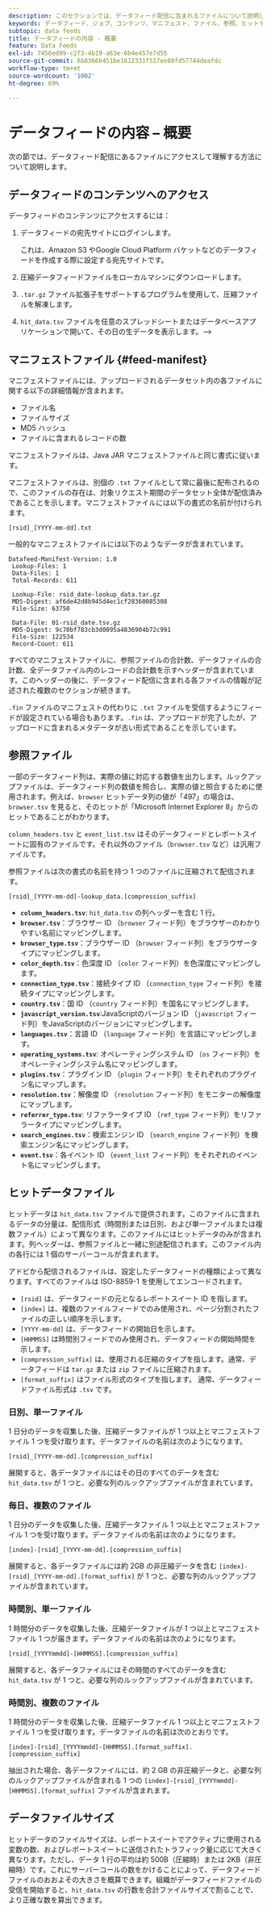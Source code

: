```yaml
---
description: このセクションでは、データフィード配信に含まれるファイルについて説明します。
keywords: データフィード、ジョブ、コンテンツ、マニフェスト、ファイル、参照、ヒットデータ、配信コンテンツ
subtopic: data feeds
title: データフィードの内容 - 概要
feature: Data Feeds
exl-id: 7456ed99-c2f3-4b19-a63e-6b4e457e7d55
source-git-commit: 6b8366b451be1612331f517ee80fd57744deafdc
workflow-type: tm+mt
source-wordcount: '1002'
ht-degree: 69%

---
```


# データフィードの内容 – 概要

次の節では、データフィード配信にあるファイルにアクセスして理解する方法について説明します。

## データフィードのコンテンツへのアクセス

データフィードのコンテンツにアクセスするには：

1. データフィードの宛先サイトにログインします。

   これは、Amazon S3 やGoogle Cloud Platform バケットなどのデータフィードを作成する際に設定する宛先サイトです。

1. 圧縮データフィードファイルをローカルマシンにダウンロードします。

1. `.tar.gz` ファイル拡張子をサポートするプログラムを使用して、圧縮ファイルを解凍します。

1. `hit_data.tsv` ファイルを任意のスプレッドシートまたはデータベースアプリケーションで開いて、その日の生データを表示します。—>

## マニフェストファイル {#feed-manifest}

マニフェストファイルには、アップロードされるデータセット内の各ファイルに関する以下の詳細情報が含まれます。

* ファイル名
* ファイルサイズ
* MD5 ハッシュ
* ファイルに含まれるレコードの数

マニフェストファイルは、Java JAR マニフェストファイルと同じ書式に従います。

マニフェストファイルは、別個の `.txt` ファイルとして常に最後に配布されるので、このファイルの存在は、対象リクエスト期間のデータセット全体が配信済みであることを示します。マニフェストファイルには以下の書式の名前が付けられます。

```text
[rsid]_[YYYY-mm-dd].txt
```

一般的なマニフェストファイルには以下のようなデータが含まれています。

```text
Datafeed-Manifest-Version: 1.0
 Lookup-Files: 1
 Data-Files: 1
 Total-Records: 611

 Lookup-File: rsid_date-lookup_data.tar.gz
 MD5-Digest: af6de42d8b945d4ec1cf28360085308
 File-Size: 63750

 Data-File: 01-rsid_date.tsv.gz
 MD5-Digest: 9c70bf783cb3d0095a4836904b72c991
 File-Size: 122534
 Record-Count: 611
```

すべてのマニフェストファイルに、参照ファイルの合計数、データファイルの合計数、全データファイル内のレコードの合計数を示すヘッダーが含まれています。このヘッダーの後に、データフィード配信に含まれる各ファイルの情報が記述された複数のセクションが続きます。

`.fin` ファイルのマニフェストの代わりに `.txt` ファイルを受信するようにフィードが設定されている場合もあります。`.fin` は、アップロードが完了したが、アップロードに含まれるメタデータが古い形式であることを示しています。

## 参照ファイル

一部のデータフィード列は、実際の値に対応する数値を出力します。ルックアップファイルは、データフィード列の数値を照合し、実際の値と照合するために使用されます。例えば、`browser` ヒットデータ列の値が「497」の場合は、`browser.tsv` を見ると、そのヒットが「Microsoft Internet Explorer 8」からのヒットであることがわかります。

`column_headers.tsv` と `event_list.tsv` はそのデータフィードとレポートスイートに固有のファイルです。それ以外のファイル（`browser.tsv` など）は汎用ファイルです。

参照ファイルは次の書式の名前を持つ 1 つのファイルに圧縮されて配信されます。

```text
[rsid]_[YYYY-mm-dd]-lookup_data.[compression_suffix]
```

* **`column_headers.tsv`**: `hit_data.tsv` の列ヘッダーを含む 1 行。
* **`browser.tsv`**：ブラウザー ID （`browser` フィード列）をブラウザーのわかりやすい名前にマッピングします。
* **`browser_type.tsv`**：ブラウザー ID （`browser` フィード列）をブラウザータイプにマッピングします。
* **`color_depth.tsv`**：色深度 ID （`color` フィード列）を色深度にマッピングします。
* **`connection_type.tsv`**：接続タイプ ID （`connection_type` フィード列）を接続タイプにマッピングします。
* **`country.tsv`**：国 ID （`country` フィード列）を国名にマッピングします。
* **`javascript_version.tsv`**:JavaScriptのバージョン ID （`javascript` フィード列）をJavaScriptのバージョンにマッピングします。
* **`languages.tsv`**：言語 ID （`language` フィード列）を言語にマッピングします。
* **`operating_systems.tsv`**: オペレーティングシステム ID （`os` フィード列）をオペレーティングシステム名にマッピングします。
* **`plugins.tsv`**：プラグイン ID （`plugin` フィード列）をそれぞれのプラグイン名にマップします。
* **`resolution.tsv`**：解像度 ID （`resolution` フィード列）をモニターの解像度にマップします。
* **`referrer_type.tsv`**: リファラータイプ ID （`ref_type` フィード列）をリファラータイプにマッピングします。
* **`search_engines.tsv`**：検索エンジン ID （`search_engine` フィード列）を検索エンジン名にマッピングします。
* **`event.tsv`**：各イベント ID （`event_list` フィード列）をそれぞれのイベント名にマッピングします。

## ヒットデータファイル

ヒットデータは `hit_data.tsv` ファイルで提供されます。このファイルに含まれるデータの分量は、配信形式（時間別または日別、および単一ファイルまたは複数ファイル）によって異なります。このファイルにはヒットデータのみが含まれます。列ヘッダーは、参照ファイルと一緒に別途配信されます。このファイル内の各行には 1 個のサーバーコールが含まれます。

アドビから配信されるファイルは、設定したデータフィードの種類によって異なります。すべてのファイルは ISO-8859-1 を使用してエンコードされます。

* `[rsid]` は、データフィードの元となるレポートスイート ID を指します。
* `[index]` は、複数のファイルフィードでのみ使用され、ページ分割されたファイルの正しい順序を示します。
* `[YYYY-mm-dd]` は、データフィードの開始日を示します。
* `[HHMMSS]` は時間別フィードでのみ使用され、データフィードの開始時間を示します。
* `[compression_suffix]` は、使用される圧縮のタイプを指します。通常、データフィードは `tar.gz` または `zip` ファイルに圧縮されます。
* `[format_suffix]` はファイル形式のタイプを指します。 通常、データフィードファイル形式は `.tsv` です。

### 日別、単一ファイル

1 日分のデータを収集した後、圧縮データファイルが 1 つ以上とマニフェストファイル 1 つを受け取ります。データファイルの名前は次のようになります。

`[rsid]_[YYYY-mm-dd].[compression_suffix]`

展開すると、各データファイルにはその日のすべてのデータを含む `hit_data.tsv` が 1 つと、必要な列のルックアップファイルが含まれています。

### 毎日、複数のファイル

1 日分のデータを収集した後、圧縮データファイル 1 つ以上とマニフェストファイル 1 つを受け取ります。データファイルの名前は次のようになります。

`[index]-[rsid]_[YYYY-mm-dd].[compression_suffix]`

展開すると、各データファイルには約 2GB の非圧縮データを含む `[index]-[rsid]_[YYYY-mm-dd].[format_suffix]` が 1 つと、必要な列のルックアップファイルが含まれています。

### 時間別、単一ファイル

1 時間分のデータを収集した後、圧縮データファイルが 1 つ以上とマニフェストファイル 1 つが届きます。データファイルの名前は次のようになります。

`[rsid]_[YYYYmmdd]-[HHMMSS].[compression_suffix]`

展開すると、各データファイルにはその時間のすべてのデータを含む `hit_data.tsv` が 1 つと、必要な列のルックアップファイルが含まれています。

### 時間別、複数のファイル

1 時間分のデータを収集した後、圧縮データファイル 1 つ以上とマニフェストファイル 1 つを受け取ります。データファイルの名前は次のとおりです。

`[index]-[rsid]_[YYYYmmdd]-[HHMMSS].[format_suffix].[compression_suffix]`

抽出された場合、各データファイルには、約 2 GB の非圧縮データと、必要な列のルックアップファイルが含まれる 1 つの `[index]-[rsid]_[YYYYmmdd]-[HHMMSS].[format_suffix]` ファイルが含まれます。

## データファイルサイズ

ヒットデータのファイルサイズは、レポートスイートでアクティブに使用される変数の数、およびレポートスイートに送信されたトラフィック量に応じて大きく異なります。ただし、データ 1 行の平均は約 500B（圧縮時）または 2KB（非圧縮時）です。これにサーバーコールの数をかけることによって、データフィードファイルのおおよその大きさを概算できます。組織がデータフィードファイルの受信を開始すると、`hit_data.tsv` の行数を合計ファイルサイズで割ることで、より正確な数を算出できます。